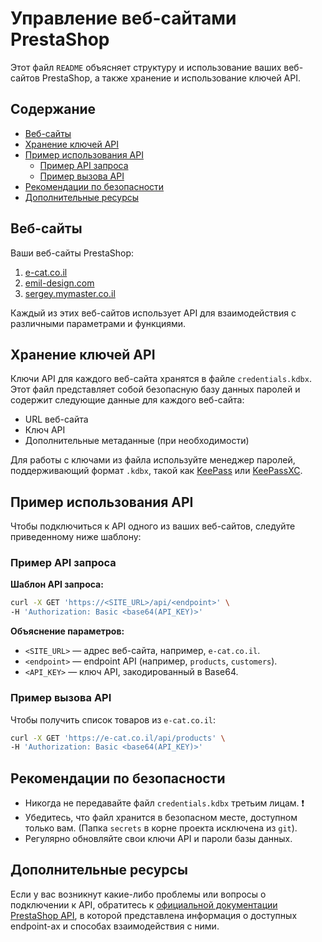 # Управление веб-сайтами PrestaShop

Этот файл `README` объясняет структуру и использование ваших веб-сайтов PrestaShop, а также хранение и использование ключей API.

## Содержание

- [Веб-сайты](#веб-сайты)
- [Хранение ключей API](#хранение-ключей-api)
- [Пример использования API](#пример-использования-api)
    - [Пример API запроса](#пример-api-запроса)
    - [Пример вызова API](#пример-вызова-api)
- [Рекомендации по безопасности](#рекомендации-по-безопасности)
- [Дополнительные ресурсы](#дополнительные-ресурсы)

## Веб-сайты

Ваши веб-сайты PrestaShop:

1. [e-cat.co.il](https://e-cat.co.il)
2. [emil-design.com](https://emil-design.com)
3. [sergey.mymaster.co.il](https://sergey.mymaster.co.il)

Каждый из этих веб-сайтов использует API для взаимодействия с различными параметрами и функциями.

## Хранение ключей API

Ключи API для каждого веб-сайта хранятся в файле `credentials.kdbx`. Этот файл представляет собой безопасную базу данных паролей и содержит следующие данные для каждого веб-сайта:

- URL веб-сайта
- Ключ API
- Дополнительные метаданные (при необходимости)

Для работы с ключами из файла используйте менеджер паролей, поддерживающий формат `.kdbx`, такой как [KeePass](https://keepass.info/) или [KeePassXC](https://keepassxc.org/).

## Пример использования API

Чтобы подключиться к API одного из ваших веб-сайтов, следуйте приведенному ниже шаблону:

### Пример API запроса

**Шаблон API запроса:**

```bash
curl -X GET 'https://<SITE_URL>/api/<endpoint>' \
-H 'Authorization: Basic <base64(API_KEY)>'
```

**Объяснение параметров:**

- `<SITE_URL>` — адрес веб-сайта, например, `e-cat.co.il`.
- `<endpoint>` — endpoint API (например, `products`, `customers`).
- `<API_KEY>` — ключ API, закодированный в Base64.

### Пример вызова API

Чтобы получить список товаров из `e-cat.co.il`:

```bash
curl -X GET 'https://e-cat.co.il/api/products' \
-H 'Authorization: Basic <base64(API_KEY)>'
```

## Рекомендации по безопасности

- Никогда не передавайте файл `credentials.kdbx` третьим лицам. ❗
- Убедитесь, что файл хранится в безопасном месте, доступном только вам. (Папка `secrets` в корне проекта исключена из `git`).
- Регулярно обновляйте свои ключи API и пароли базы данных.

## Дополнительные ресурсы

Если у вас возникнут какие-либо проблемы или вопросы о подключении к API, обратитесь к [официальной документации PrestaShop API](https://devdocs.prestashop.com/), в которой представлена информация о доступных endpoint-ах и способах взаимодействия с ними.